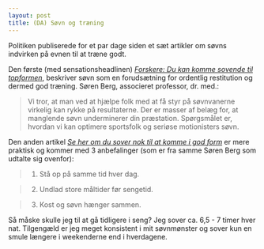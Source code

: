 ```yaml
---
layout: post
title: (DA) Søvn og træning
---
```


Politiken publiserede for et par dage siden et sæt artikler om søvns indvirken på evnen til at træne godt.

Den første (med sensationsheadlinen) *[Forskere: Du kan komme sovende til topformen][forskning]*, beskriver søvn som en forudsætning for ordentlig restitution og dermed god træning. Søren Berg, associeret professor, dr. med.:

> Vi tror, at man ved at hjælpe folk med at få styr på søvnvanerne virkelig kan rykke på resultaterne. Der er masser af belæg for, at manglende søvn underminerer din præstation. Spørgsmålet er, hvordan vi kan optimere sportsfolk og seriøse motionisters søvn.

Den anden artikel *[Se her om du sover nok til at komme i god form][praktik]* er mere praktisk og kommer med 3 anbefalinger (som er fra samme Søren Berg som udtalte sig ovenfor):

> 1) Stå op på samme tid hver dag.

> 2) Undlad store måltider før sengetid.

> 3) Kost og søvn hænger sammen.

Så måske skulle jeg til at gå tidligere i seng? Jeg sover ca. 6,5 - 7 timer hver nat. Tilgengæld er jeg meget konsistent i mit søvnmønster og sover kun en smule længere i weekenderne end i hverdagene.

[forskning]: http://politiken.dk/tjek/sundhedogmotion/motion/ECE1574122/forskere-du-kan-komme-sovende-til-topformen/
[praktik]: http://politiken.dk/tjek/sundhedogmotion/motion/ECE1574121/se-her-om-du-sover-nok-til-at-komme-i-god-form/
